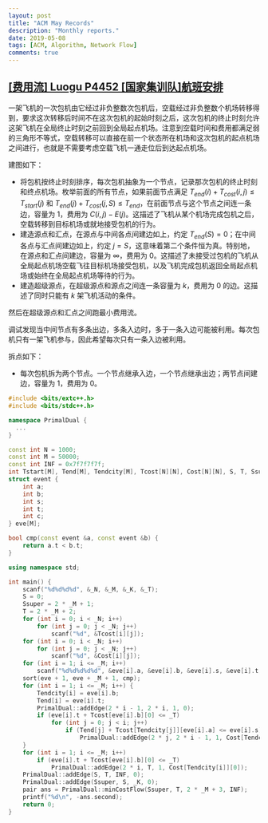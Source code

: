 ```yaml
---
layout: post
title: "ACM May Records"
description: "Monthly reports."
date: 2019-05-08
tags: [ACM, Algorithm, Network Flow]
comments: true
---
```


## [[费用流] Luogu P4452 [国家集训队]航班安排](https://www.luogu.org/problemnew/show/P4452)

一架飞机的一次包机由它经过非负整数次包机后，空载经过非负整数个机场转移得到，要求这次转移后时间不在这次包机的起始时刻之后，这次包机的终止时刻允许这架飞机在全局终止时刻之前回到全局起点机场。注意到空载时间和费用都满足弱的三角形不等式，空载转移可以直接在前一个状态所在机场和这次包机的起点机场之间进行，也就是不需要考虑空载飞机一通走位后到达起点机场。

建图如下：

+ 将包机按终止时刻排序，每次包机抽象为一个节点，记录那次包机的终止时刻和终点机场。枚举前面的所有节点，如果前面节点满足 $T_{end}(i) + T_{cost}(i, j) \le T_{start}(j)$ 和 $T_{end}(j) + T_{cost}(j, S) \le T_{end}$，在前面节点与这个节点之间连一条边，容量为 $1$，费用为 $C(i, j) - E(j)$。这描述了飞机从某个机场完成包机之后，空载转移到目标机场或就地接受包机的行为。
+ 建造源点和汇点，在源点与中间各点间建边如上，约定 $T_{end}(S) = 0$；在中间各点与汇点间建边如上，约定 $j = S$，这意味着第二个条件恒为真。特别地，在源点和汇点间建边，容量为 $\infty$，费用为 $0$。这描述了未接受过包机的飞机从全局起点机场空载飞往目标机场接受包机，以及飞机完成包机返回全局起点机场或始终在全局起点机场等待的行为。
+ 建造超级源点，在超级源点和源点之间连一条容量为 $k$，费用为 $0$ 的边。这描述了同时只能有 $k$ 架飞机活动的条件。

然后在超级源点和汇点之间跑最小费用流。

调试发现当中间节点有多条出边，多条入边时，多于一条入边可能被利用。每次包机只有一架飞机参与，因此希望每次只有一条入边被利用。

拆点如下：

+ 每次包机拆为两个节点。一个节点继承入边，一个节点继承出边；两节点间建边，容量为 $1$，费用为 $0$。

```cpp
#include <bits/extc++.h>
#include <bits/stdc++.h>

namespace PrimalDual {
  ...
}

const int N = 1000;
const int M = 50000;
const int INF = 0x7f7f7f7f;
int Tstart[M], Tend[M], Tendcity[M], Tcost[N][N], Cost[N][N], S, T, Ssuper, _N, _M, _K, _T;
struct event {
    int a;
    int b;
    int s;
    int t;
    int c;
} eve[M];

bool cmp(const event &a, const event &b) {
    return a.t < b.t;
}

using namespace std;

int main() {
    scanf("%d%d%d%d", &_N, &_M, &_K, &_T);
    S = 0;
    Ssuper = 2 * _M + 1;
    T = 2 * _M + 2;
    for (int i = 0; i < _N; i++)
        for (int j = 0; j < _N; j++)
            scanf("%d", &Tcost[i][j]);
    for (int i = 0; i < _N; i++)
        for (int j = 0; j < _N; j++)
            scanf("%d", &Cost[i][j]);
    for (int i = 1; i <= _M; i++)
        scanf("%d%d%d%d%d", &eve[i].a, &eve[i].b, &eve[i].s, &eve[i].t, &eve[i].c);
    sort(eve + 1, eve + _M + 1, cmp);
    for (int i = 1; i <= _M; i++) {
        Tendcity[i] = eve[i].b;
        Tend[i] = eve[i].t;
        PrimalDual::addEdge(2 * i - 1, 2 * i, 1, 0);
        if (eve[i].t + Tcost[eve[i].b][0] <= _T)
            for (int j = 0; j < i; j++)
                if (Tend[j] + Tcost[Tendcity[j]][eve[i].a] <= eve[i].s)
                    PrimalDual::addEdge(2 * j, 2 * i - 1, 1, Cost[Tendcity[j]][eve[i].a] - eve[i].c);
    }
    for (int i = 1; i <= _M; i++)
        if (eve[i].t + Tcost[eve[i].b][0] <= _T)
            PrimalDual::addEdge(2 * i, T, 1, Cost[Tendcity[i]][0]);
    PrimalDual::addEdge(S, T, INF, 0);
    PrimalDual::addEdge(Ssuper, S, _K, 0);
    pair ans = PrimalDual::minCostFlow(Ssuper, T, 2 * _M + 3, INF);
    printf("%d\n", -ans.second);
    return 0;
}
```

